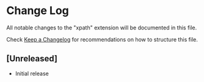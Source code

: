 # Change Log

All notable changes to the "xpath" extension will be documented in this file.

Check [Keep a Changelog](http://keepachangelog.com/) for recommendations on how to structure this file.

## [Unreleased]

- Initial release